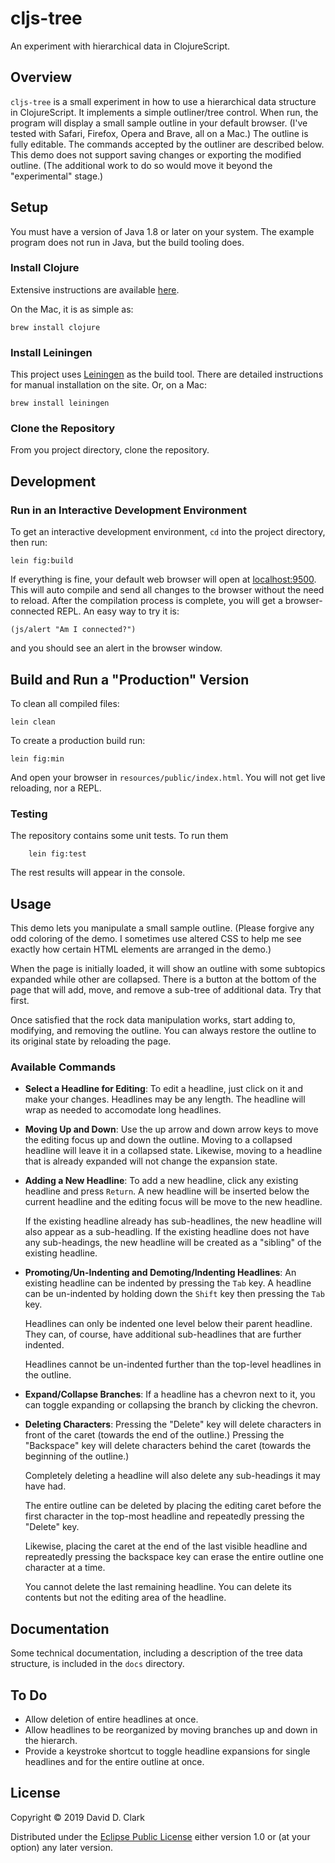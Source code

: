 # cljs-tree

An experiment with hierarchical data in ClojureScript.

## Overview

`cljs-tree` is a small experiment in how to use a hierarchical data structure in
ClojureScript. It implements a simple outliner/tree control. When run, the program will display a small sample outline in your default browser. (I've tested with Safari, Firefox, Opera and Brave, all on a Mac.) The outline is fully editable. The commands accepted by the outliner are described below. This demo does not support saving changes or exporting the modified outline. (The additional work to do so would move it beyond the "experimental" stage.)

## Setup

You must have a version of Java 1.8 or later on your system. The example program does not run in Java, but the build tooling does.

### Install Clojure

Extensive instructions are available [here](https://www.clojure.org/guides/getting_started).

On the Mac, it is as simple as:

```
brew install clojure
```


### Install Leiningen

This project uses [Leiningen](https://leiningen.org) as the build tool. There are detailed instructions for manual installation on the site. Or, on a Mac:

```
brew install leiningen
```

### Clone the Repository

From you project directory, clone the repository.

## Development

### Run in an Interactive Development Environment

To get an interactive development environment, `cd` into the project directory, then run:

    lein fig:build

If everything is fine, your default web browser will open  at 
[localhost:9500](http://localhost:9500).
This will auto compile and send all changes to the browser without the
need to reload. After the compilation process is complete, you will
get a browser-connected REPL. An easy way to try it is:

    (js/alert "Am I connected?")

and you should see an alert in the browser window.

## Build and Run a "Production" Version

To clean all compiled files:

    lein clean

To create a production build run:

    lein fig:min

And open your browser in `resources/public/index.html`. You will not
get live reloading, nor a REPL. 

### Testing

The repository contains some unit tests. To run them

```
    lein fig:test
```

The rest results will appear in the console.

## Usage

This demo lets you manipulate a small sample outline. (Please forgive any odd coloring of the demo. I sometimes use altered CSS to help me see exactly how certain HTML elements are arranged in the demo.)

When the page is initially loaded, it will show an outline with some subtopics expanded while other are collapsed. There is a button at the bottom of the page that will add, move, and remove a sub-tree of additional data. Try that first.

Once satisfied that the rock data manipulation works, start adding to, modifying, and removing the outline. You can always restore the outline to its original state by reloading the page.

### Available Commands

- **Select a Headline for Editing**: To edit a headline, just click on it and make your changes. Headlines may be any length. The headline will wrap as needed to accomodate long headlines.
- **Moving Up and Down**: Use the up arrow and down arrow keys to move the editing focus up and down the outline. Moving to a collapsed headline will leave it in a collapsed state. Likewise, moving to a headline that is already expanded will not change the expansion state.
- **Adding a New Headline**: To add a new headline, click any existing headline and press `Return`. A new headline will be inserted below the current headline and the editing focus will be move to the new headline.

    If the existing headline already has sub-headlines, the new headline will also appear as a sub-headling. If the existing headline does not have any sub-headings, the new headline will be created as a "sibling" of the existing headline.

- **Promoting/Un-Indenting and Demoting/Indenting Headlines**: An existing headline can be indented by pressing the `Tab` key. A headline can be un-indented by holding down the `Shift` key then pressing the `Tab` key.

    Headlines can only be indented one level below their parent headline. They can, of course, have additional sub-headlines that are further indented.

    Headlines cannot be un-indented further than the top-level headlines in the outline.

- **Expand/Collapse Branches**: If a headline has a chevron next to it, you can toggle expanding or collapsing the branch by clicking the chevron.
- **Deleting Characters**: Pressing the "Delete" key will delete characters in front of the caret (towards the end of the outline.) Pressing the "Backspace" key will delete characters behind the caret (towards the beginning of the outline.)

    Completely deleting a headline will also delete any sub-headings it may have had.

    The entire outline can be deleted by placing the editing caret before the first character in the top-most headline and repeatedly pressing the "Delete" key.

    Likewise, placing the caret at the end of the last visible headline and repreatedly pressing the backspace key can erase the entire outline one character at a time.

    You cannot delete the last remaining headline. You can delete its contents but not the editing area of the headline.

## Documentation

Some technical documentation, including a description of the tree data structure, is included in the `docs` directory.

## To Do

- Allow deletion of entire headlines at once.
- Allow headlines to be reorganized by moving branches up and down in the hierarch.
- Provide a keystroke shortcut to toggle headline expansions for single headlines and for the entire outline at once.

## License

Copyright © 2019 David D. Clark

Distributed under the [Eclipse Public License](http://www.eclipse.org/legal/epl-v10.html) either version 1.0 or (at your option) any later version.
